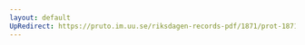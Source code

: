 ```yaml
---
layout: default
UpRedirect: https://pruto.im.uu.se/riksdagen-records-pdf/1871/prot-1871--fk--127/prot-1871--fk--127_000.pdf
---
```

